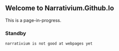 ## Welcome to Narrativium.Github.Io

This is a page-in-progress.

### Standby

`narrativium is not good at webpages yet`
